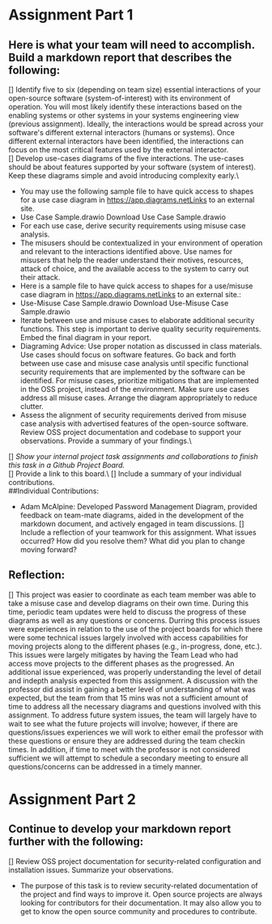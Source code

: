 # Assignment Part 1

## Here is what your team will need to accomplish. Build a markdown report that describes the following:

[] Identify five to six (depending on team size) essential interactions of your open-source software (system-of-interest) with its environment of operation. You will most likely identify these interactions based on the enabling systems or other systems in your systems engineering view (previous assignment). Ideally, the interactions would be spread across your software's different external interactors (humans or systems). Once different external interactors have been identified, the interactions can focus on the most critical features used by the external interactor.\
[] Develop use-cases diagrams of the five interactions. The use-cases should be about features supported by your software (system of interest). Keep these diagrams simple and avoid introducing complexity early.\ 
 - You may use the following sample file to have quick access to shapes for a use case diagram in https://app.diagrams.netLinks to an external site. 
 - Use Case Sample.drawio Download Use Case Sample.drawio 
 - For each use case, derive security requirements using misuse case analysis. 
 - The misusers should be contextualized in your environment of operation and relevant to the interactions identified above. Use names for misusers that help the reader understand their motives, resources, attack of choice, and the available access to the system to carry out their attack.
 - Here is a sample file to have quick access to shapes for a use/misuse case diagram in https://app.diagrams.netLinks to an external site.:
 - Use-Misuse Case Sample.drawio Download Use-Misuse Case Sample.drawio  
 - Iterate between use and misuse cases to elaborate additional security functions. This step is important to derive quality security requirements. Embed the final diagram in your report.
 - Diagraming Advice: Use proper notation as discussed in class materials. Use cases should focus on software features. Go back and forth between use case and misuse case analysis until specific functional security requirements that are implemented by the software can be identified. For misuse cases, prioritize mitigations that are implemented in the OSS project, instead of the environment. Make sure use cases address all misuse cases. Arrange the diagram appropriately to reduce clutter.
 - Assess the alignment of security requirements derived from misuse case analysis with advertised features of the open-source software. Review OSS project documentation and codebase to support your observations. Provide a summary of your findings.\

[] *Show your internal project task assignments and collaborations to finish this task in a Github Project Board.*\
[] Provide a link to this board.\ 
[] Include a summary of your individual contributions.\
##Individual Contributions:
- Adam McAlpine: Developed Password Management Diagram, provided feedback on team-mate diagrams, aided in the development of the markdown document, and actively engaged in team discussions.
[] Include a reflection of your teamwork for this assignment. What issues occurred? How did you resolve them? What did you plan to change moving forward?
## Reflection:
[] This project was easier to coordinate as each team member was able to take a misuse case and develop diagrams on their own time.  During this time, periodic team updates were held to discuss the progress of these diagrams as well as any questions or concerns.  Durring this process issues were experiences in relation to the use of the project boards for which there were some technical issues largely involved with access capabilities for moving projects along to the different phases (e.g., in-progress, done, etc.).  This issues were largely mitigates by having the Team Lead who had access move projects to the different phases as the progressed.  An additional issue experienced, was properly understanding the level of detail and indepth analysis expected from this assignment.  A discussion with the professor did assist in gaining a better level of understanding of what was expected, but the team from that 15 mins was not a sufficient amount of time to address all the necessary diagrams and questions involved with this assignment.  To address future system issues, the team will largely have to wait to see what the future projects will involve; however, if there are questions/issues experiences we will work to either email the professor with these questions or ensure they are addressed during the team checkin times.  In addition, if time to meet with the professor is not considered sufficient we will attempt to schedule a secondary meeting to ensure all questions/concerns can be addressed in a timely manner.

# Assignment Part 2

## Continue to develop your markdown report further with the following:

[] Review OSS project documentation for security-related configuration and installation issues. Summarize your observations.
 - The purpose of this task is to review security-related documentation of the project and find ways to improve it. Open source projects are always looking for contributors for their documentation. It may also allow you to get to know the open source community and procedures to contribute.

